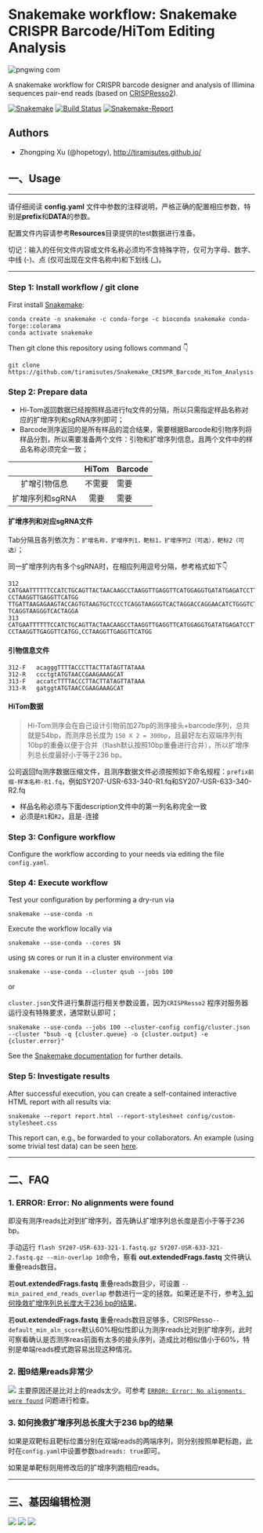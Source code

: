 # Snakemake workflow: Snakemake CRISPR Barcode/HiTom Editing Analysis

![pngwing com](https://github.com/user-attachments/assets/17f90df0-c033-4b04-883f-6d8f981066ba)

A snakemake workflow for CRISPR barcode designer and analysis of Illimina sequences pair-end reads (based on [CRISPResso2](https://github.com/pinellolab/CRISPResso2)).

[![Snakemake](https://img.shields.io/badge/snakemake-≥5.2.1-brightgreen.svg)](https://snakemake.bitbucket.io)
[![Build Status](https://travis-ci.org/snakemake-workflows/rna-seq-star-deseq2.svg?branch=master)](https://travis-ci.org/snakemake-workflows/rna-seq-star-deseq2)
[![Snakemake-Report](https://img.shields.io/badge/snakemake-report-green.svg)](https://cdn.rawgit.com/snakemake-workflows/rna-seq-star-deseq2/master/.test/report.html)


## Authors

* Zhongping Xu (@hopetogy), http://tiramisutes.github.io/

## 一、Usage

---

请仔细阅读 **config.yaml** 文件中参数的注释说明，严格正确的配置相应参数，特别是**prefix**和**DATA**的参数。

配置文件内容请参考**Resources**目录提供的test数据进行准备。

切记：输入的任何文件内容或文件名称必须均不含特殊字符，仅可为字母、数字、中线 (-)、点 (仅可出现在文件名称中)和下划线 (_)。

---

### Step 1: Install workflow / git clone

First install [Snakemake](https://snakemake.readthedocs.io/en/stable/getting_started/installation.html):

```
conda create -n snakemake -c conda-forge -c bioconda snakemake conda-forge::colorama
conda activate snakemake
```

Then git clone this repository using follows command 👇

    git clone https://github.com/tiramisutes/Snakemake_CRISPR_Barcode_HiTom_Analysis.git

### Step 2: Prepare data
- Hi-Tom返回数据已经按照样品进行fq文件的分隔，所以只需指定样品名称对应的扩增序列和sgRNA序列即可；
- Barcode测序返回的是所有样品的混合结果，需要根据Barcode和引物序列将样品分割，所以需要准备两个文件：引物和扩增序列信息，且两个文件中的样品名称必须完全一致；

|                 | HiTom  | Barcode |
| :-------------: | :----: | ------- |
|   扩增引物信息   | 不需要  | 需要    |
| 扩增序列和sgRNA  |  需要   | 需要    |

#### 扩增序列和对应sgRNA文件
Tab分隔且各列依次为：`扩增名称，扩增序列1，靶标1，扩增序列2（可选），靶标2（可选）`；

同一扩增序列内有多个sgRNA时，在相应列用逗号分隔，参考格式如下👇

```
312	CATGAATTTTTTCCATCTGCAGTTACTAACAAGCCTAAGGTTGAGGTTCATGGAGGTGATATGAGATCCTTTTTCACCCTGGTAACTATACATGTCGCTAATACTCTCTTTTCTTTTCTTTTT	CCTAAGGTTGAGGTTCATGG	TTGATTAAGAGAAGTACCAGTGTAAGTGCTCCCTCAGGTAAGGGTCACTAGGACCAGGAACATCTGGGTCTGTCATCACCTGCAATATAAAAATATGATTGCTGATAGACATTTTCTCTTGAA	TCAGGTAAGGGTCACTAGGA
313	CATGAATTTTTTCCATCTGCAGTTACTAACAAGCCTAAGGTTGAGGTTCATGGAGGTGATATGAGATCCTTTTTCACCCTGGTAACTATACATGTCGCTAATACTCTCTTTTCTTTTCTTTTT	CCTAAGGTTGAGGTTCATGG,CCTAAGGTTGAGGTTCATGG
```
#### 引物信息文件
```
312-F	acagggTTTTACCCTTACTTATAGTTATAAA
312-R	ccctgtATGTAACCGAAGAAAGCAT
313-F	accatcTTTTACCCTTACTTATAGTTATAAA
313-R	gatggtATGTAACCGAAGAAAGCAT
```
#### HiTom数据
> Hi-Tom测序会在自己设计引物前加27bp的测序接头+barcode序列，总共就是54bp，而测序总长度为 `150 X 2 = 300bp`，且最好左右双端序列有10bp的重叠以便于合并（flash默认按照10bp重叠进行合并），所以扩增序列总长度最好小于等于236 bp。

公司返回fq测序数据压缩文件，且测序数据文件必须按照如下命名规程：`prefix前缀-样本名称-R1.fq`，例如SY207-USR-633-340-R1.fq和SY207-USR-633-340-R2.fq

- 样品名称必须与下面description文件中的第一列名称完全一致
- 必须是`R1`和`R2`，且是`-`连接

### Step 3: Configure workflow

Configure the workflow according to your needs via editing the file `config.yaml`.

### Step 4: Execute workflow

Test your configuration by performing a dry-run via

    snakemake --use-conda -n

Execute the workflow locally via

    snakemake --use-conda --cores $N

using `$N` cores or run it in a cluster environment via

    snakemake --use-conda --cluster qsub --jobs 100

or

`cluster.json`文件进行集群运行相关参数设置，因为`CRISPResso2` 程序对服务器运行没有特殊要求，通常默认即可；

    snakemake --use-conda --jobs 100 --cluster-config config/cluster.json --cluster "bsub -q {cluster.queue} -o {cluster.output} -e {cluster.error}"

See the [Snakemake documentation](https://snakemake.readthedocs.io/en/stable/executable.html) for further details.

### Step 5: Investigate results

After successful execution, you can create a self-contained interactive HTML report with all results via:

    snakemake --report report.html --report-stylesheet config/custom-stylesheet.css

This report can, e.g., be forwarded to your collaborators.
An example (using some trivial test data) can be seen [here](https://cdn.rawgit.com/snakemake-workflows/rna-seq-star-deseq2/master/.test/report.html).

---

## 二、FAQ
### 1. ERROR: Error: No alignments were found
即没有测序reads比对到扩增序列，首先确认扩增序列总长度是否小于等于236 bp。

手动运行 `flash SY207-USR-633-321-1.fastq.gz SY207-USR-633-321-2.fastq.gz --min-overlap 10`命令，察看 **out.extendedFrags.fastq** 文件确认重叠reads数目。

若**out.extendedFrags.fastq** 重叠reads数目少，可设置 `--min_paired_end_reads_overlap` 参数进行一定的拯救。如果还是不行，参考[3. 如何挽救扩增序列总长度大于236 bp的结果](#3-如何挽救扩增序列总长度大于236-bp的结果)。

若**out.extendedFrags.fastq** 重叠reads数目足够多，CRISPResso`--default_min_aln_score`默认60%相似性即认为测序reads比对到扩增序列，此时可察看确认是否测序reas前面有太多的接头序列，造成比对相似值小于60%，特别是单端reads模式跑容易出现这种情况。

### 2. 图9结果reads非常少
![](workflow/report/9.Alleles_frequency_table_around_sgRNA_TCCTAGTGACCCTTACCTGA.png)
主要原因还是比对上的reads太少。可参考 [`ERROR: Error: No alignments were found`](#1-error-error-no-alignments-were-found) 问题进行检查。
### 3. 如何挽救扩增序列总长度大于236 bp的结果
如果是双靶标且靶标位置分别在双端reads的两端序列，则分别按照单靶标跑，此时在`config.yaml`中设置参数`badreads: true`即可。

如果是单靶标则用修改后的扩增序列跑相应reads。

---

## 三、基因编辑检测
![](docs/gbp1.PNG)
![](docs/gbp2.PNG)
![](docs/gbp3.PNG)
